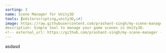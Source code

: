 ```yaml
---
sorting: 3
name: Scene Manager for Unity3D
tools: [editorscripting,unity3D,c#]
image: https://raw.githubusercontent.com/prashant-singh/my-scene-manager/master/screenshot1.png
description: Simple tool to manage your game scenes in Unity3D.
<!-- external_url: https://github.com/prashant-singh/my-scene-manager -->
---
```


<p>asdasd</p>
